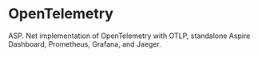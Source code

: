 # OpenTelemetry
ASP. Net implementation of OpenTelemetry with OTLP, standalone Aspire Dashboard, Prometheus, Grafana, and Jaeger.
